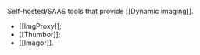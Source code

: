 Self-hosted/SAAS tools that provide [[Dynamic imaging]].

- [[ImgProxy]];
- [[Thumbor]];
- [[Imagor]].
